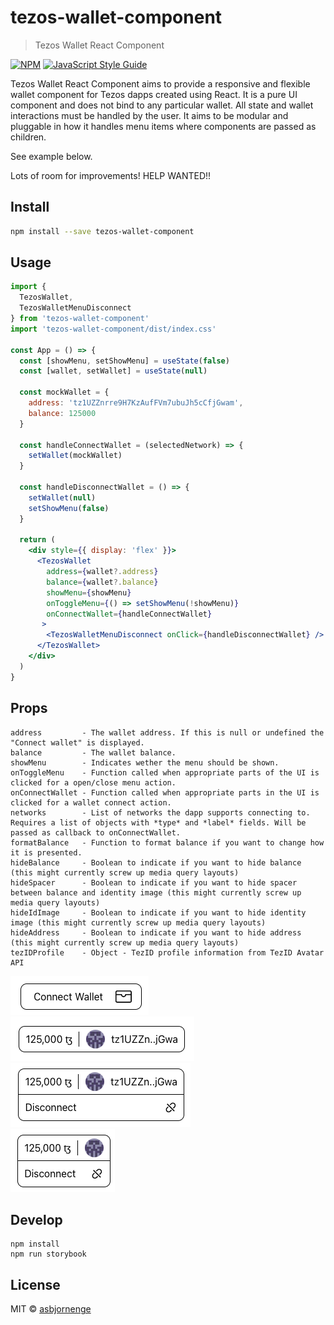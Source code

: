 # tezos-wallet-component

> Tezos Wallet React Component

[![NPM](https://img.shields.io/npm/v/tezos-wallet-component.svg)](https://www.npmjs.com/package/tezos-wallet-component) [![JavaScript Style Guide](https://img.shields.io/badge/code_style-standard-brightgreen.svg)](https://standardjs.com)

Tezos Wallet React Component aims to provide a responsive and flexible wallet component for Tezos dapps created using React. It is a pure UI component and does not bind to any particular wallet. All state and wallet interactions must be handled by the user. It aims to be modular and pluggable in how it handles menu items where components are passed as children.

See example below.

Lots of room for improvements! HELP WANTED!!

## Install

```bash
npm install --save tezos-wallet-component
```

## Usage

```jsx
import { 
  TezosWallet,
  TezosWalletMenuDisconnect 
} from 'tezos-wallet-component'
import 'tezos-wallet-component/dist/index.css'

const App = () => {
  const [showMenu, setShowMenu] = useState(false)
  const [wallet, setWallet] = useState(null)

  const mockWallet = {
    address: 'tz1UZZnrre9H7KzAufFVm7ubuJh5cCfjGwam',
    balance: 125000
  }

  const handleConnectWallet = (selectedNetwork) => {
    setWallet(mockWallet)
  }

  const handleDisconnectWallet = () => {
    setWallet(null)
    setShowMenu(false)
  }

  return (
    <div style={{ display: 'flex' }}>
      <TezosWallet
        address={wallet?.address}
        balance={wallet?.balance}
        showMenu={showMenu}
        onToggleMenu={() => setShowMenu(!showMenu)}
        onConnectWallet={handleConnectWallet}
       >
        <TezosWalletMenuDisconnect onClick={handleDisconnectWallet} />
      </TezosWallet>
    </div>
  )
}
```

## Props

```
address         - The wallet address. If this is null or undefined the "Connect wallet" is displayed.
balance         - The wallet balance.
showMenu        - Indicates wether the menu should be shown.
onToggleMenu    - Function called when appropriate parts of the UI is clicked for a open/close menu action.
onConnectWallet - Function called when appropriate parts in the UI is clicked for a wallet connect action.
networks        - List of networks the dapp supports connecting to. Requires a list of objects with *type* and *label* fields. Will be passed as callback to onConnectWallet.
formatBalance   - Function to format balance if you want to change how it is presented.
hideBalance     - Boolean to indicate if you want to hide balance (this might currently screw up media query layouts)
hideSpacer      - Boolean to indicate if you want to hide spacer between balance and identity image (this might currently screw up media query layouts)
hideIdImage     - Boolean to indicate if you want to hide identity image (this might currently screw up media query layouts)
hideAddress     - Boolean to indicate if you want to hide address (this might currently screw up media query layouts)
tezIDProfile    - Object - TezID profile information from TezID Avatar API
```

![screenshot1](screenshots/NotConnected.png?raw=true "Screenshot1")  
![screenshot2](screenshots/Connected.png?raw=true "Screenshot2")  
![screenshot3](screenshots/WithMenu.png?raw=true "Screenshot3")  
![screenshot4](screenshots/ConnectedSmall.png?raw=true "Screenshot4")  

## Develop

```
npm install
npm run storybook
```

## License

MIT © [asbjornenge](https://github.com/asbjornenge)

